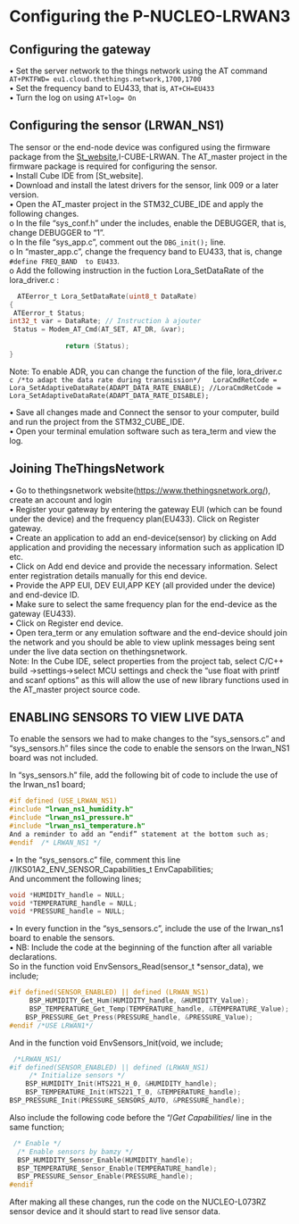 
# Configuring the P-NUCLEO-LRWAN3

## Configuring the gateway

•	Set the server network to the things network using the AT command `AT+PKTFWD= eu1.cloud.thethings.network,1700,1700 `  
•	Set the frequency band to EU433, that is, `AT+CH=EU433`  
•	Turn the log on using `AT+log= On`  


## Configuring the sensor (LRWAN_NS1)

The sensor or the end-node device was configured using the firmware package from the [St_website](https://www.st.com/en/evaluation-tools/p-nucleo-lrwan3.html#tools-software),I-CUBE-LRWAN. 
The AT_master project in the firmware package is required for configuring the sensor.  
•	Install Cube IDE from [St_website].  
•	Download and install the latest drivers for the sensor, link 009 or a later version.  
•	Open the AT_master project in the STM32_CUBE_IDE and apply the following changes.  
o	In the file “sys_conf.h” under the includes, enable the DEBUGGER, that is, change DEBUGGER to “1”.  
o	In the file “sys_app.c”, comment out the `DBG_init();` line.   
o	In “master_app.c”, change the frequency band to EU433, that is, change ` #define FREQ_BAND  to EU433`.    
o	Add the following instruction in the fuction Lora_SetDataRate of the lora_driver.c :    

 ```c
   ATEerror_t Lora_SetDataRate(uint8_t DataRate)
{
  ATEerror_t Status;
 int32_t var = DataRate; // Instruction à ajouter
  Status = Modem_AT_Cmd(AT_SET, AT_DR, &var);
        
               return (Status);
}
```  

Note: To enable ADR, you can change the function of the file, lora_driver.c  
       ```c
        /*to adapt the data rate during transmission*/  
        LoraCmdRetCode = Lora_SetAdaptiveDataRate(ADAPT_DATA_RATE_ENABLE);
        //LoraCmdRetCode = Lora_SetAdaptiveDataRate(ADAPT_DATA_RATE_DISABLE);
        ```

•	Save all changes made and Connect the sensor to your computer, build and run the project from the STM32_CUBE_IDE.  
•	Open your terminal emulation software such as tera_term and view the log.  

## Joining TheThingsNetwork

•	Go to thethingsnetwork website(https://www.thethingsnetwork.org/), create an account and login  
•	Register your gateway by entering the gateway EUI (which can be found under the device) and the frequency plan(EU433). Click on Register gateway.  
•	Create an application to add an end-device(sensor) by clicking on Add application and providing the necessary information such as application ID etc.  
•	Click on Add end device and provide the necessary information. Select enter registration details manually for this end device.  
•	Provide the APP EUI, DEV EUI,APP KEY (all provided under the device) and end-device ID.  
•	Make sure to select the same frequency plan for the end-device as the gateway (EU433).  
•	Click on Register end device.  
•	Open tera_term or any emulation software and the end-device should join the network and you should be able to view uplink messages being sent under the live data section on thethingsnetwork.  
Note: In the Cube IDE, select properties from the project tab, select C/C++ build ->settings->select MCU settings and check the “use float with printf and scanf options” as this will allow the use of new library functions used in the AT_master project source code.

## ENABLING SENSORS TO VIEW LIVE DATA

To enable the sensors we had to make changes to the “sys_sensors.c” and “sys_sensors.h” files since the code to enable the sensors on the lrwan_NS1 board was not included. 

In “sys_sensors.h” file, add the following bit of code to include the use of the lrwan_ns1 board; 
```c
#if defined (USE_LRWAN_NS1)
#include "lrwan_ns1_humidity.h"
#include "lrwan_ns1_pressure.h"
#include "lrwan_ns1_temperature.h"
And a reminder to add an “endif” statement at the bottom such as;
#endif  /* LRWAN_NS1 */
```

•	In the “sys_sensors.c” file, comment this line //IKS01A2_ENV_SENSOR_Capabilities_t EnvCapabilities;  
And uncomment the following lines;   
```c
void *HUMIDITY_handle = NULL;
void *TEMPERATURE_handle = NULL;
void *PRESSURE_handle = NULL;
```
•	In every function in the “sys_sensors.c”, include the use of the lrwan_ns1 board to enable the sensors.  
•	NB: Include the code at the beginning of the function after all variable declarations.  
So in the function void EnvSensors_Read(sensor_t *sensor_data), we include;   
```c
#if defined(SENSOR_ENABLED) || defined (LRWAN_NS1)
 	 BSP_HUMIDITY_Get_Hum(HUMIDITY_handle, &HUMIDITY_Value);
 	 BSP_TEMPERATURE_Get_Temp(TEMPERATURE_handle, &TEMPERATURE_Value);
  	BSP_PRESSURE_Get_Press(PRESSURE_handle, &PRESSURE_Value);
#endif /*USE LRWAN1*/  
```
And in the function void  EnvSensors_Init(void, we include;  
```c
 /*LRWAN_NS1/
#if defined(SENSOR_ENABLED) || defined (LRWAN_NS1)
 	 /* Initialize sensors */
  	BSP_HUMIDITY_Init(HTS221_H_0, &HUMIDITY_handle);
  	BSP_TEMPERATURE_Init(HTS221_T_0, &TEMPERATURE_handle);
BSP_PRESSURE_Init(PRESSURE_SENSORS_AUTO, &PRESSURE_handle);  
```
Also include the following code before the “/*Get Capabilities*/  line in the same function;   
```c
 /* Enable */
  /* Enable sensors by bamzy */
  BSP_HUMIDITY_Sensor_Enable(HUMIDITY_handle);
  BSP_TEMPERATURE_Sensor_Enable(TEMPERATURE_handle);
  BSP_PRESSURE_Sensor_Enable(PRESSURE_handle);
#endif  
```

After making all these changes, run the code on the NUCLEO-L073RZ sensor device and it should start to read live sensor data.